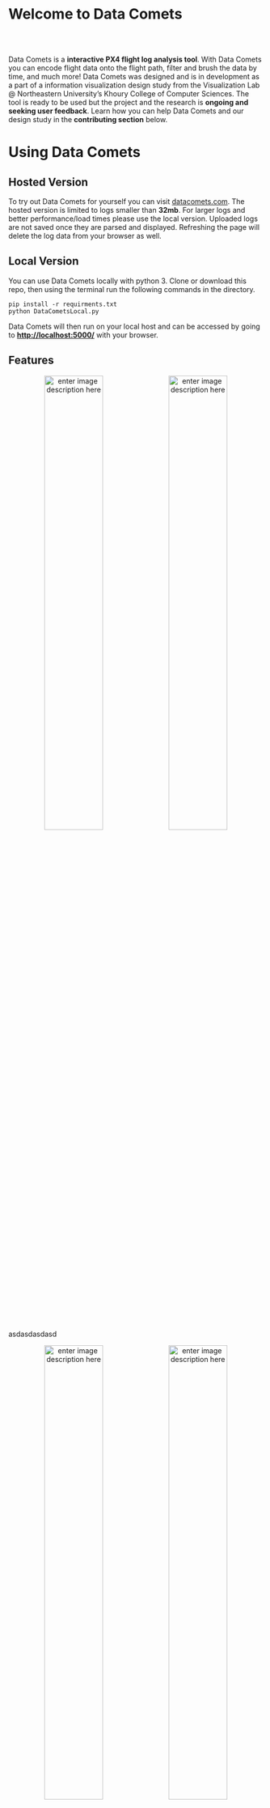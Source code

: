 <h1 id="welcome-to-data-comets">Welcome to Data Comets</h1>
<p align="center"><img src="https://media.giphy.com/media/ZE6LoNdnVgrxBjwmLj/giphy.gif" alt=""></p>
<br>
<p>
Data Comets is a <strong>interactive PX4 flight log analysis tool</strong>. With Data Comets you can encode flight data onto the flight path, filter and brush the data by time, and much more! Data Comets was designed and is in development as a part of a information visualization design study from the Visualization Lab @ Northeastern University’s Khoury College of Computer Sciences. The tool is ready to be used but the project and the research is <strong>ongoing and seeking user feedback</strong>. Learn how you can help Data Comets and our design study in the <strong>contributing section</strong> below.</p>
<h1 id="using-data-comets">Using Data Comets</h1>
<h2 id="hosted-version">Hosted Version</h2>
<p>To try out Data Comets for yourself you can visit <a href="https://www.datacomets.com">datacomets.com</a>. The hosted version is limited to logs smaller than <strong>32mb</strong>. For larger logs and better performance/load times please use the local version. Uploaded logs are not saved once they are parsed and displayed. Refreshing the page will delete the log data from your browser as well.</p>
<h2 id="local-version">Local Version</h2>
<p>You can use Data Comets locally with python 3. Clone or download this repo, then using the terminal run the following commands in the directory.</p>
<pre><code>pip install -r requirments.txt
python DataCometsLocal.py
</code></pre>
<p>Data Comets will then run on your local host and can be accessed by going to <strong><a href="http://localhost:5000/">http://localhost:5000/</a></strong> with your browser.</p>
<h2 id="features">Features</h2>
<p  align="center"><img width="48%" height="auto" src="https://media.giphy.com/media/L0Z7bjfOQh3NXRiKL5/giphy.gif" alt="enter image description here">
<img width="48%" height="auto" src="https://media.giphy.com/media/LlDxytpwGRrW7PMHHY/giphy.gif" alt="enter image description here"> </p>
  <p> asdasdasdasd </p>
 <p  align="center"> 
<img width="48%" height="auto" src="https://media.giphy.com/media/Y4ypbcZNPLJh351dIk/giphy.gif" alt="enter image description here">
<img width="48%" height="auto" src="https://media.giphy.com/media/iDmwOAViweRtseACcW/giphy.gif" alt="enter image description here">
  </p>
 <p> asdasdasdasd </p>

<h1 id="contributing">Contributing</h1>
<p>Interested in contributing? Even just <strong>giving your feedback</strong> is a huge help! Below are a few of the ways anyone can help contribute to this project.</p>
<ol>
<li>Give Us Your Feedback! We are currently in the evaluation phase of our design study and are seeking user feedback<br>
- Leave questions, comments, ideas, and feedback (positive or negative) over on the discussion topic here<br>
- If you have been using the tool please take this survey to help us evaluate the project<br>
- Have you found anything interesting in your logs with Data Comets? We would love to hear your stories using<br>
using the tool and potential use them as <strong>case studies</strong> for our publication.<br>
- Raising issues on this repo with any bugs or suggestions or questions you may have.</li>
<li>A JavaScript and or web-based ULog parser. This would be a huge help for not only this project but other and future 		PX4/Dronecode projects on the web. Currently we are using PyUlog package to parse the logs into a suitable format for the web. A native JS parser would simplify and speed up things quite a bit.</li>
<li>Adding to the <strong>Lexicon</strong>. In the Lexicon folder there is a json file which contains information about all the possible data you can find in any given ULog. This was gererated by parsing through the .msg file source code and is not nearly complete. Filling in info about proper titles, descriptions, and units will help future versions of Data Comets. The lexicon will eventually be implemented to give all charts more accurate labels and encoding. The lexicon will also help serve ULog documentation in general.</li>
<li>If you are confident enough for changes to the code feel free to submit a pull request and I will be more than happy to review it and merge good changes or additions.</li>
</ol>
<h1 id="future-versions">Future Versions</h1>
<p>What can you expect from Data Comets in the future? I still have a lot planned for this tool and similar research projects so stayed tuned! Things to expect in the nearish future include</p>
<ol>
<li>Changes, fixes, and additions based on community feedback</li>
<li>Performance optimizations to better handle very large logs (1+ hours flights)</li>
<li>Improved code styles, architecture, and documentation</li>
<li>Implementing the Lexicon to give all plots accurate titles and unit labels</li>
<li>Search functionality</li>
<li>3D drone orientation and position plots</li>
<li>Pure web-based implementation with out the need of a python backed for parsing</li>
</ol>

